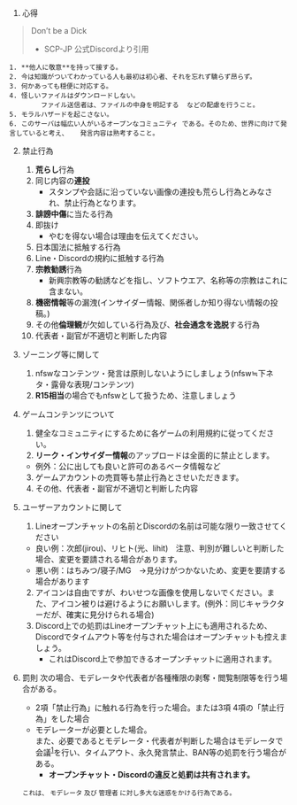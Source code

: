 1. 心得

>Don’t be a Dick
>- SCP-JP 公式Discordより引用

    1. **他人に敬意**を持って接する。
    2. 今は知識がついてわかっている人も最初は初心者、それを忘れず驕らず昂らず。
    3. 何かあっても穏便に対応する。
    4. 怪しいファイルはダウンロードしない。
            ファイル送信者は、ファイルの中身を明記する  などの配慮を行うこと。
    5. モラルハザードを起こさない。
    6. このサーバは幅広い人がいるオープンなコミュニティ である。そのため、世界に向けて発言していると考え、   発言内容は熟考すること。
   

2. 禁止行為
    1. **荒らし**行為
    2. 同じ内容の**連投**
       - スタンプや会話に沿っていない画像の連投も荒らし行為とみなされ、禁止行為となります。
    3. **誹謗中傷**に当たる行為 
    4. 即抜け
       - やむを得ない場合は理由を伝えてください。
    5. 日本国法に抵触する行為
    6. Line・Discordの規約に抵触する行為
    7. **宗教勧誘**行為  
        - 新興宗教等の勧誘などを指し、ソフトウエア、名称等の宗教はこれに含まない。
    8. **機密情報**等の漏洩(インサイダー情報、関係者しか知り得ない情報の投稿。)
    9. その他**倫理観**が欠如している行為及び、**社会通念を逸脱**する行為
    10. 代表者・副官が不適切と判断した内容


3.  ゾーニング等に関して
    1.  nfswなコンテンツ・発言は原則しないようにしましょう(nfsw≒下ネタ・露骨な表現/コンテンツ)
    2.  **R15相当**の場合でもnfswとして扱うため、注意しましょう


4. ゲームコンテンツについて
   1. 健全なコミュニティにするために各ゲームの利用規約に従ってください。
   2. **リーク・インサイダー情報**のアップロードは全面的に禁止とします。
   - 例外：公に出しても良いと許可のあるベータ情報など
   3. ゲームアカウントの売買等も禁止行為とさせいただきます。
   4. その他、代表者・副官が不適切と判断した内容


5. ユーザーアカウントに関して
   1. Lineオープンチャットの名前とDiscordの名前は可能な限り一致させてください
   - 良い例：次郎(jirou)、リヒト(光、lihit)　注意、判別が難しいと判断した場合、変更を要請される場合があります。
   - 悪い例：はちみつ/寝子/MG　→見分けがつかないため、変更を要請する場合があります
   2. アイコンは自由ですが、わいせつな画像を使用しないでください。また、アイコン被りは避けるようにお願いします。(例外：同じキャラクターだが、確実に見分けられる場合)
   3. Discord上での処罰はLineオープンチャット上にも適用されるため、Discordでタイムアウト等を付与された場合はオープンチャットも控えましょう。
      - これはDiscord上で参加できるオープンチャットに適用されます。
      


6. 罰則
   次の場合、モデレータや代表者が各種権限の剥奪・閲覧制限等を行う場合がある。  
    - 2項「禁止行為」に触れる行為を行った場合。または3項 4項の「禁止行為」をした場合  
    - モデレーターが必要とした場合。  
    また、必要であるとモデレータ・代表者が判断した場合はモデレータで会議<sup>[1](#note1)</sup>を行い、タイムアウト、永久発言禁止、BAN等の処罰を行う場合がある。
        - **オープンチャット・Discordの違反と処罰は共有されます。**


    <small id="note1">これは、 モデレータ 及び 管理者 に対し多大な迷惑をかける行為である。</small>